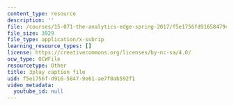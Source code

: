 ```yaml
---
content_type: resource
description: ''
file: /courses/15-071-the-analytics-edge-spring-2017/f5e1756fd91658479e61ae7f0ab592f1_NAQhRc3OQAw.vtt
file_size: 3929
file_type: application/x-subrip
learning_resource_types: []
license: https://creativecommons.org/licenses/by-nc-sa/4.0/
ocw_type: OCWFile
resourcetype: Other
title: 3play caption file
uid: f5e1756f-d916-5847-9e61-ae7f0ab592f1
video_metadata:
  youtube_id: null
---
```

